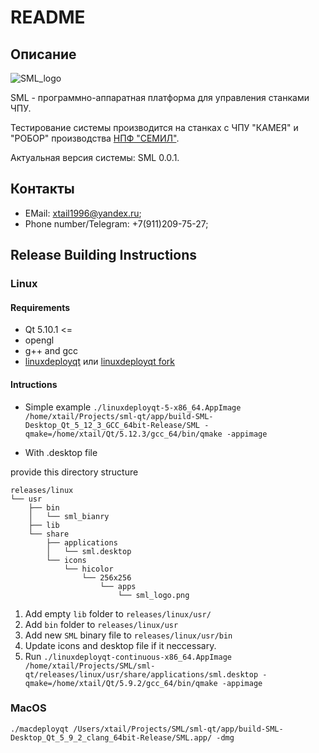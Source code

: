 # README #

## Описание ##

![SML_logo](./readme_files/sml_logo_mini.png)

SML - программно-аппаратная платформа для управления станками ЧПУ.

Тестирование системы производится на станках с ЧПУ "КАМЕЯ" и "РОБОР" производства [НПФ "СЕМИЛ"](https://semil.ru/).

Актуальная версия системы: SML 0.0.1.

## Контакты ##

* EMail: xtail1996@yandex.ru;
* Phone number/Telegram: +7(911)209-75-27;

## Release Building Instructions ##

### Linux ###

#### Requirements ####

* Qt 5.10.1 <=
* opengl
* g++ and gcc
* [linuxdeployqt](https://github.com/probonopd/linuxdeployqt) или [linuxdeployqt fork](https://github.com/ApplicationsForge/linuxdeployqt)

#### Intructions ####

* Simple example `./linuxdeployqt-5-x86_64.AppImage /home/xtail/Projects/sml-qt/app/build-SML-Desktop_Qt_5_12_3_GCC_64bit-Release/SML -qmake=/home/xtail/Qt/5.12.3/gcc_64/bin/qmake -appimage`

* With .desktop file

provide this directory structure

```
releases/linux
└── usr
    ├── bin
    │   └── sml_bianry
    ├── lib
    └── share
        ├── applications
        │   └── sml.desktop
        └── icons
            └── hicolor
                └── 256x256
                    └── apps
                        └── sml_logo.png
```

1. Add empty `lib` folder to `releases/linux/usr/`
2. Add `bin` folder to `releases/linux/usr`
3. Add new `SML` binary file to `releases/linux/usr/bin`
4. Update icons and desktop file if it neccessary.
5. Run `./linuxdeployqt-continuous-x86_64.AppImage /home/xtail/Projects/SML/sml-qt/releases/linux/usr/share/applications/sml.desktop -qmake=/home/xtail/Qt/5.9.2/gcc_64/bin/qmake -appimage`

### MacOS ###
`./macdeployqt /Users/xtail/Projects/SML/sml-qt/app/build-SML-Desktop_Qt_5_9_2_clang_64bit-Release/SML.app/ -dmg`
